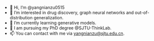 - 👋 Hi, I’m @yangnianzu0515
- 👀 I’m interested in drug discovery, graph neural networks and out-of-distribution generalization.
- 🌱 I’m currently learning generative models.
- 💞️ I am pursuing my PhD degree @SJTU-ThinkLab.
- 📫 You can contact with me via yangnianzu@sjtu.edu.cn.

<!---
yangnianzu0515/yangnianzu0515 is a ✨ special ✨ repository because its `README.md` (this file) appears on your GitHub profile.
You can click the Preview link to take a look at your changes.
--->
